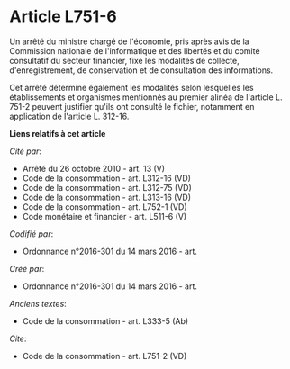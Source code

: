 # Article L751-6

Un arrêté du ministre chargé de l'économie, pris après avis de la Commission nationale de l'informatique et des libertés et
du comité consultatif du secteur financier, fixe les modalités de collecte, d'enregistrement, de conservation et de
consultation des informations. 

Cet arrêté détermine également les modalités selon lesquelles les établissements et organismes mentionnés au premier alinéa
de l'article L. 751-2 peuvent justifier qu'ils ont consulté le fichier, notamment en application de l'article L. 312-16.

**Liens relatifs à cet article**

_Cité par_:

  - Arrêté du 26 octobre 2010 - art. 13 (V)
  - Code de la consommation - art. L312-16 (VD)
  - Code de la consommation - art. L312-75 (VD)
  - Code de la consommation - art. L313-16 (VD)
  - Code de la consommation - art. L752-1 (VD)
  - Code monétaire et financier - art. L511-6 (V)

_Codifié par_:

  - Ordonnance n°2016-301 du 14 mars 2016 - art.

_Créé par_:

  - Ordonnance n°2016-301 du 14 mars 2016 - art.

_Anciens textes_:

  - Code de la consommation - art. L333-5 (Ab)

_Cite_:

  - Code de la consommation - art. L751-2 (VD)
